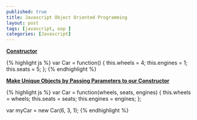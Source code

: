 ```yaml
---
published: true
title: Javascript Object Oriented Programming
layout: post
tags: [javascript, oop ]
categories: [Javascript]
---
```

<b><u>Constructor</u></b>

{% highlight js %}
var Car = function() {
  this.wheels = 4;
  this.engines = 1;
  this.seats = 5;
};
{% endhighlight %}

<b><u>Make Unique Objects by Passing Parameters to our Constructor</u></b>

{% highlight js %}
var Car = function(wheels, seats, engines) {
  this.wheels = wheels;
  this.seats = seats;
  this.engines = engines;
};

var myCar = new Car(6, 3, 1);
{% endhighlight %}
